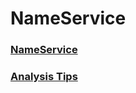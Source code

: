 # NameService
### [NameService](https://github.com/cosmos/sdk-application-tutorial)
### [Analysis Tips](https://github.com/bluesky0125/sdk-application-tutorial/blob/master/Digest.md)


